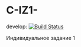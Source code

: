 # C-IZ1-
develop: [![Build Status](https://travis-ci.com/keithzetterstrom/C-IZ1-.svg?token=Yvgb8BACowLkMJSxpbj6&branch=develop)](https://travis-ci.com/keithzetterstrom/C-IZ1-)

Индивидуальное задание 1
